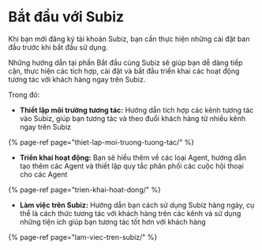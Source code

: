 # Bắt đầu với Subiz

Khi bạn mới đăng ký tài khoản Subiz, bạn cần thực hiện những cài đặt ban đầu trước khi bắt đầu sử dụng.

Những hướng dẫn tại phần Bắt đầu cùng Subiz sẽ giúp bạn dễ dàng tiếp cận, thực hiện các tích hợp, cài đặt và bắt đầu triển khai các hoạt động tương tác với khách hàng ngay trên Subiz.

Trong đó:

* **Thiết lập môi trường tương tác:** Hướng dẫn tích hợp các kênh tương tác vào Subiz, giúp bạn tương tác và theo đuổi khách hàng từ nhiều kênh ngay trên Subiz

{% page-ref page="thiet-lap-moi-truong-tuong-tac/" %}

* **Triển khai hoạt động:** Bạn sẽ hiểu thêm về các loại Agent, hướng dẫn tạo thêm các Agent và thiết lập quy tắc phân phối các cuộc hội thoại cho các Agent

{% page-ref page="trien-khai-hoat-dong/" %}

* **Làm việc trên Subiz:** Hướng dẫn bạn cách sử dụng Subiz hàng ngày, cụ thể là cách thức tương tác với khách hàng trên các kênh và sử dụng những tiện ích giúp bạn tương tác tốt hơn với khách hàng

{% page-ref page="lam-viec-tren-subiz/" %}



